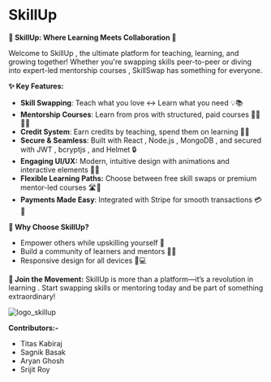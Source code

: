 # SkillUp

**🌟 SkillUp: Where Learning Meets Collaboration 🌟**

Welcome to SkillUp , the ultimate platform for teaching, learning, and growing together! Whether you're swapping skills peer-to-peer or diving into expert-led mentorship courses , SkillSwap has something for everyone.

**✨ Key Features:**

* **Skill Swapping**: Teach what you love ↔ Learn what you need 💡📚
* **Mentorship Courses**: Learn from pros with structured, paid courses 👩‍🏫👨‍💻
* **Credit System**: Earn credits by teaching, spend them on learning 🔁💎
* **Secure & Seamless**: Built with React , Node.js , MongoDB , and secured with JWT , bcryptjs , and Helmet 🔒
* **Engaging UI/UX:** Modern, intuitive design with animations and interactive elements 🎨✨
* **Flexible Learning Paths:** Choose between free skill swaps or premium mentor-led courses 🛣️🎯
* **Payments Made Easy**: Integrated with Stripe for smooth transactions 💳💸

**🎯 Why Choose SkillUp?**

* Empower others while upskilling yourself 🔄
* Build a community of learners and mentors 🤝🌐
* Responsive design for all devices 📱💻

**🎉 Join the Movement:**
SkillUp is more than a platform—it’s a revolution in learning . Start swapping skills or mentoring today and be part of something extraordinary!

![logo_skillup](https://github.com/user-attachments/assets/0a37638c-1a96-4d9a-bcbb-00a7d1b2ed85)

**Contributors:-**
* Titas Kabiraj
* Sagnik Basak
* Aryan Ghosh
* Srijit Roy
